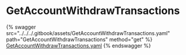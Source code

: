 # GetAccountWithdrawTransactions

{% swagger src="../../../.gitbook/assets/GetAccountWithdrawTransactions.yaml" path="GetAccountWithdrawTransactions" method="get" %}
[GetAccountWithdrawTransactions.yaml](../../../.gitbook/assets/GetAccountWithdrawTransactions.yaml)
{% endswagger %}
